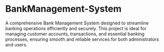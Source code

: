 # BankManagement-System
A comprehensive Bank Management System designed to streamline banking operations efficiently and securely. This project is ideal for managing customer accounts, transactions, and essential banking processes, ensuring smooth and reliable services for both administrators and users.
